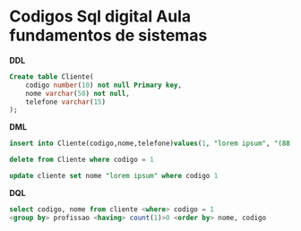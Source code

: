 <h1>Codigos Sql digital Aula fundamentos de sistemas</h1>

**DDL**

```sql
Create table Cliente(
	codigo number(10) not null Primary key,
	nome varchar(50) not null,
	telefone varchar(15)
);
```

**DML**

```sql
insert into Cliente(codigo,nome,telefone)values(1, "lorem ipsum", "(88)9999-999")

delete from Cliente where codigo = 1

update cliente set nome "lorem ipsum" where codigo 1
```

**DQL**

```sql
select codigo, nome from cliente <where> codigo = 1
<group by> profissao <having> count(1)>0 <order by> nome, codigo
```






